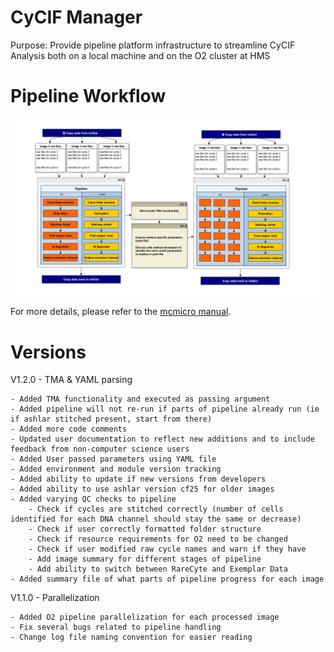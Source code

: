 # CyCIF Manager

Purpose: Provide pipeline platform infrastructure to streamline CyCIF Analysis
both on a local machine and on the O2 cluster at HMS

# Pipeline Workflow
![CyCIF Pipeline Plan](/images/CyCif_Pipeline_Plan.png)

For more details, please refer to the [mcmicro
manual](https://labsyspharm.github.io/mcmicro/).

# Versions
V1.2.0 - TMA & YAML parsing

	- Added TMA functionality and executed as passing argument 
	- Added pipeline will not re-run if parts of pipeline already run (ie if ashlar stitched present, start from there) 
	- Added more code comments
	- Updated user documentation to reflect new additions and to include feedback from non-computer science users 
	- Added User passed parameters using YAML file 
	- Added environment and module version tracking
	- Added ability to update if new versions from developers
	- Added ability to use ashlar version cf25 for older images
	- Added varying QC checks to pipeline
		- Check if cycles are stitched correctly (number of cells identified for each DNA channel should stay the same or decrease)
		- Check if user correctly formatted folder structure 
		- Check if resource requirements for O2 need to be changed
		- Check if user modified raw cycle names and warn if they have
		- Add image summary for different stages of pipeline
		- Add ability to switch between RareCyte and Exemplar Data
	- Added summary file of what parts of pipeline progress for each image

V1.1.0 - Parallelization

	- Added O2 pipeline parallelization for each processed image
	- Fix several bugs related to pipeline handling 
	- Change log file naming convention for easier reading
